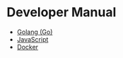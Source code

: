 # Developer Manual


- [Golang (Go)](/man/go/index.md)
- [JavaScript](/man/javascript/index.md)
- [Docker](/man/docker/index.md)
